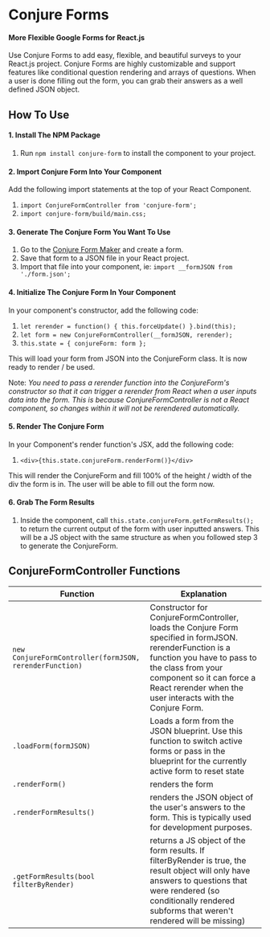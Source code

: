 # Conjure Forms
#### More Flexible Google Forms for React.js
Use Conjure Forms to add easy, flexible, and beautiful surveys to your React.js project. Conjure Forms are highly customizable and support features like conditional question rendering and arrays of questions. When a user is done filling out the form, you can grab their answers as a well defined JSON object.  

## How To Use
#### 1. Install The NPM Package
 1. Run `npm install conjure-form` to install the component to your project.

#### 2. Import Conjure Form Into Your Component
Add the following import statements at the top of your React Component.
 1. `import ConjureFormController from 'conjure-form';`
 2. `import conjure-form/build/main.css;`

#### 3. Generate The Conjure Form You Want To Use
 1. Go to the [Conjure Form Maker](http://conjure.netlify.com) and create a form.
 2. Save that form to a JSON file in your React project.
 3. Import that file into your component, ie: `import __formJSON from './form.json';`

#### 4. Initialize The Conjure Form In Your Component
In your component's constructor, add the following code:
 1. `let rerender = function() { this.forceUpdate() }.bind(this);`
 2. `let form = new ConjureFormController(__formJSON, rerender);`
 3. `this.state = { conjureForm: form };`

This will load your form from JSON into the ConjureForm class. It is now ready to render / be used.

Note: *You need to pass a rerender function into the ConjureForm's constructor so that it can trigger a rerender from React when a user inputs data into the form. This is because ConjureFormController is not a React component, so changes within it will not be rerendered automatically.*

#### 5. Render The Conjure Form
In your Component's render function's JSX, add the following code:
 1. `<div>{this.state.conjureForm.renderForm()}</div>`

This will render the ConjureForm and fill 100% of the height / width of the div the form is in. The user will be able to fill out the form now.

#### 6. Grab The Form Results
 1. Inside the component, call `this.state.conjureForm.getFormResults();` to return the current output of the form with user inputted answers. This will be a JS object with the same structure as when you followed step 3 to generate the ConjureForm.


## ConjureFormController Functions

| Function | Explanation |
| -------- | ----------- |
| `new ConjureFormController(formJSON, rerenderFunction)` | Constructor for ConjureFormController, loads the Conjure Form specified in formJSON. rerenderFunction is a function you have to pass to the class from your component so it can force a React rerender when the user interacts with the Conjure Form. |
| `.loadForm(formJSON)` | Loads a form from the JSON blueprint. Use this function to switch active forms or pass in the blueprint for the currently active form to reset state |
| `.renderForm()` | renders the form |
| `.renderFormResults()` | renders the JSON object of the user's answers to the form. This is typically used for development purposes. |
|`.getFormResults(bool filterByRender)` | returns a JS object of the form results. If filterByRender is true, the result object will only have answers to questions that were rendered (so conditionally rendered subforms that weren't rendered will be missing)|
